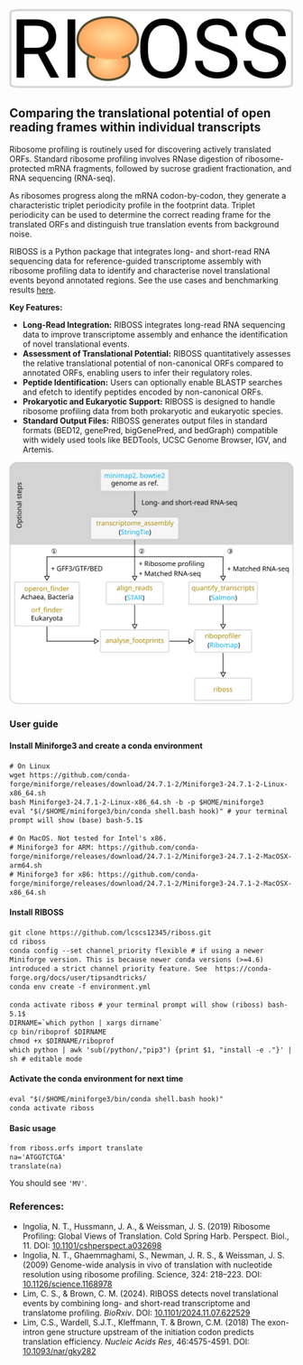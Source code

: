 ![logo](doc/riboss_logo.svg)

## Comparing the translational potential of open reading frames within individual transcripts

Ribosome profiling is routinely used for discovering actively translated ORFs. Standard ribosome profiling involves RNase digestion of ribosome-protected mRNA fragments, followed by sucrose gradient fractionation, and RNA sequencing (RNA-seq).

As ribosomes progress along the mRNA codon-by-codon, they generate a characteristic triplet periodicity profile in the footprint data. Triplet periodicity can be used to determine the correct reading frame for the translated ORFs and distinguish true translation events from background noise.

RIBOSS is a Python package that integrates long- and short-read RNA sequencing data for reference-guided transcriptome assembly with ribosome profiling data to identify and characterise novel translational events beyond annotated regions. See the use cases and benchmarking results [here](https://github.com/lcscs12345/riboss_paper).

**Key Features:**

* **Long-Read Integration:** RIBOSS integrates long-read RNA sequencing data to improve transcriptome assembly and enhance the identification of novel translational events.
* **Assessment of Translational Potential:** RIBOSS quantitatively assesses the relative translational potential of non-canonical ORFs compared to annotated ORFs, enabling users to infer their regulatory roles.
* **Peptide Identification:** Users can optionally enable BLASTP searches and efetch to identify peptides encoded by non-canonical ORFs.
* **Prokaryotic and Eukaryotic Support:** RIBOSS is designed to handle ribosome profiling data from both prokaryotic and eukaryotic species.
* **Standard Output Files:** RIBOSS generates output files in standard formats (BED12, genePred, bigGenePred, and bedGraph) compatible with widely used tools like BEDTools, UCSC Genome Browser, IGV, and Artemis.


![Flow Chart](doc/flow_chart.svg)

### User guide

#### Install Miniforge3 and create a conda environment

```
# On Linux
wget https://github.com/conda-forge/miniforge/releases/download/24.7.1-2/Miniforge3-24.7.1-2-Linux-x86_64.sh
bash Miniforge3-24.7.1-2-Linux-x86_64.sh -b -p $HOME/miniforge3
eval "$(/$HOME/miniforge3/bin/conda shell.bash hook)" # your terminal prompt will show (base) bash-5.1$

# On MacOS. Not tested for Intel's x86.
# Miniforge3 for ARM: https://github.com/conda-forge/miniforge/releases/download/24.7.1-2/Miniforge3-24.7.1-2-MacOSX-arm64.sh
# Miniforge3 for x86: https://github.com/conda-forge/miniforge/releases/download/24.7.1-2/Miniforge3-24.7.1-2-MacOSX-x86_64.sh
```

<!-- conda create -n riboss -y
conda activate riboss
conda install -y \
    -c conda-forge -c bioconda \
    boost-cpp seqan-library=1.4.2 \
    jupyter pandas \
    pysam seaborn matplotlib \
    stringtie=2.2.3 salmon \
    biopython htslib samtools bedtools pyranges minimap2 star tqdm jupyter \
    ucsc-gtftogenepred ucsc-bedtogenepred ucsc-genepredtobed ucsc-bedsort ucsc-bedtobigbed \
    pyfaidx rseqc
conda activate riboss
conda install bioconda::bowtie2 -y
conda env export > environment.yml -->

#### Install RIBOSS

```
git clone https://github.com/lcscs12345/riboss.git
cd riboss
conda config --set channel_priority flexible # if using a newer Miniforge version. This is because newer conda versions (>=4.6) introduced a strict channel priority feature. See  https://conda-forge.org/docs/user/tipsandtricks/
conda env create -f environment.yml

conda activate riboss # your terminal prompt will show (riboss) bash-5.1$
DIRNAME=`which python | xargs dirname`
cp bin/riboprof $DIRNAME
chmod +x $DIRNAME/riboprof
which python | awk 'sub(/python/,"pip3") {print $1, "install -e ."}' | sh # editable mode
```

<!-- pip install git+git://github.com/lcscs12345/riboss.git#egg=riboss -->

#### Activate the conda environment for next time

```
eval "$(/$HOME/miniforge3/bin/conda shell.bash hook)"
conda activate riboss
```

#### Basic usage

```
from riboss.orfs import translate
na='ATGGTCTGA'
translate(na)
```

You should see `'MV'`.

### References:
- Ingolia, N. T., Hussmann, J. A., & Weissman, J. S. (2019) Ribosome Profiling: Global Views of Translation. Cold Spring Harb. Perspect. Biol., 11. DOI: [10.1101/cshperspect.a032698](https://doi.org/10.1101/cshperspect.a032698)
- Ingolia, N. T., Ghaemmaghami, S., Newman, J. R. S., & Weissman, J. S. (2009) Genome-wide analysis in vivo of translation with nucleotide resolution using ribosome profiling. Science, 324: 218–223. DOI: [10.1126/science.1168978](https://doi.org/10.1126/science.1168978)
- Lim, C. S., & Brown, C. M. (2024). RIBOSS detects novel translational events by combining long- and short-read transcriptome and translatome profiling. _BioRxiv_. DOI: [10.1101/2024.11.07.622529](https://doi.org/10.1101/2024.11.07.622529)
- Lim, C.S., Wardell, S.J.T., Kleffmann, T. & Brown, C.M. (2018) The exon-intron gene structure upstream of the initiation codon predicts translation efficiency. _Nucleic Acids Res_, 46:4575-4591. DOI: [10.1093/nar/gky282](https://doi.org/10.1093/nar/gky282)
